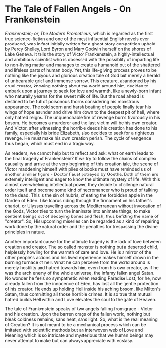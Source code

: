 # The Tale of Fallen Angels - On Frankenstein



*Frankenstein; or, The Modern Prometheus*, which is regarded as the first true science-fiction and one of the most influential English novels ever produced, was in fact initially written for a ghost story competition upheld by Percy Shelley, Lord Byron and Mary Godwin herself on the shores of Lake Geneva. It tells the story of Victor Frankenstein, a highly-intellectual and ambitious scientist who is obsessed with the possiblity of imparting life to non-living matter and manages to create a humanoid out of the shattered and lifeless parts of human body. Yet, this life-giving process proves to be nothing like the joyous and glorious creation tale of God but merely a herald of unbearable grief and immense sorrow. This creature, abandoned by his cruel creator, knowing nothing about the world around him, decides to embark upon a journey to seek for love and warmth, like a newly-born infant who naturally yearns for the sweet milk of life. But the road ahead is destined to be full of poisonous thorns considering his monstrous appearance. The cold scorn and harsh beating of people finally tear his wings of hope asunder and drive him down to the deepest pit of hell, where only hatred reigns. The unquenchable fire of revenge burns fivorously in his bosom. He becomes a murderer and the last victim will be his own creator. And Victor, after witnessing the horrible deeds his creation has done to his family, especially his bride Elizabeth, also decides to seek for a righteous revenge. He must make his own creation perish. The cycle of vengence thus began, which must end in a tragic way.

As readers, we cannot help but to reflect and ask: what on earth leads to the final tragedy of Frankenstein? If we try to follow the chains of complex causality and arrive at the very beginning of this creation tale, the scene of Victor maddening himself with piles of books must have reminded us of another similiar figure - Doctor Faust potrayed by Goethe. Both of them are extemely intelligent and eager to know the ultimate mystery of life. With this almost overwhelming intellectual power, they decide to challenge natural order itself and become some kind of necromancer who is proud of talking to the dead. This is the sin of hubris, of eating the forbidden apple in the Garden of Eden. Like Icarus riding through the firmament on his father's chariot, or Ulysses travelling across the Mediterranean without invocation of the Gods, Victor tries to turn the inanimate into animate things, to make sentient beings out of decaying bones and flesh, thus befitting the name of "creator". So, His upcoming miseries can be regarded as a kind of repairing work done by the natural order and the penalties for trespassing the divine principles in nature. 

Another important cause for the ultimate tragedy is the lack of love between creation and creator. The so called monster is nothing but a deserted child, helplessly howling for the warmth of care and love. He is a mirror of the other people's actions and his lived experience makes himself drown in the burning furnace of hell. What he can perceive from the world around is merely hostility and hatred towards him, even from his own creator, as if he was the arch enemy of the whole universe, the infamy fallen angel Satan. No wonder he feels so sympathetic when reading Paradise Lost, for he, now already fallen from the innocence of Eden, has lost all the gentle protection of his creator. He ends up holding Hell inside his aching bosom, like Milton's Satan, thus committing all those horrible crimes. It is so true that mutual hatred builds Hell within and Love elevates the soul to the gate of Heaven. 

The tale of Frankenstein speaks of two angels falling from grace - Victor and his creation. Upon the barren crags of the fallen world, nothing but bleak coldness remains, sans heat, sans light. So, what is the real meaning of Creation? It is not  meant to be a mechanical process which can be imitated with scientific methods but an interwoven web of Love and Meaning which is so intricate and mysterious that we human beings may never attempt to make but can always appreciate with ecstasy.


